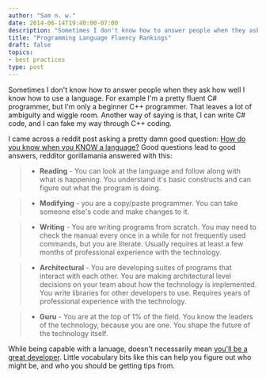 ```yaml
---
author: "Sam n. w."
date: 2014-06-14T19:40:00-07:00
description: "Sometimes I don't know how to answer people when they ask how well I know how to use a language. For example I'm a pretty fluent C# programmer, but I'm only a beginner C++ programmer. That leaves a lot of ambiguity and wiggle room. Another way of saying is that, I can write C# code, and I can fake my way through C++ coding."
title: "Programming Language Fluency Rankings"
draft: false
topics:
- best practices
type: post
---
```


Sometimes I don't know how to answer people when they ask how well I know how to use a language. For example I'm a pretty fluent C# programmer, but I'm only a beginner C++ programmer. That leaves a lot of ambiguity and wiggle room. Another way of saying is that, I can write C# code, and I can fake my way through C++ coding.

I came across a reddit post asking a pretty damn good question: [How do you know when you KNOW a language?](http://www.reddit.com/r/learnprogramming/comments/vhccu/how_do_you_know_when_you_know_a_language/) Good questions lead to good answers, redditor gorillamania answered with this:

> * **Reading** - You can look at the language and follow along with what is happening. You understand it's basic constructs and can figure out what the program is doing.

> * **Modifying** - you are a copy/paste programmer. You can take someone else's code and make changes to it.

> * **Writing** - You are writing programs from scratch. You may need to check the manual every once in a while for not frequently used commands, but you are literate. Usually requires at least a few months of professional experience with the technology.

> * **Architectural** - You are developing suites of programs that interact with each other. You are making architectural level decisions on your team about how the technology is implemented. You write libraries for other developers to use. Requires years of professional experience with the technology.

> * **Guru** - You are at the top of 1% of the field. You know the leaders of the technology, because you are one. You shape the future of the technology itself.

While being capable with a lanuage, doesn't necessarily mean [you'll be a great developer](http://blog.codinghorror.com/skill-disparities-in-programming/). Little vocabulary bits like this can help you figure out who might be, and who you should be getting tips from.